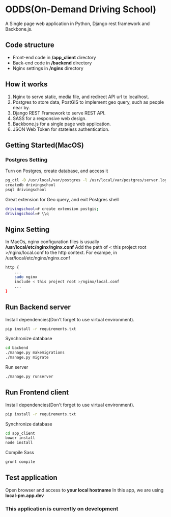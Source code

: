 # ODDS(On-Demand Driving School)

A Single page web application in Python, Django rest framework and Backbone.js.

## Code structure

- Front-end code in **/app_client** directory
- Back-end code in **/backend** directory
- Nginx settings in **/nginx** directory

## How it works
1. Nginx to serve static, media file, and redirect API url to localhost.
2. Postgres to store data, PostGIS to implement geo query, such as people near by.
3. Django REST Framework to serve REST API.
4. SASS for a responsive web design.
5. Backbone.js for a single page web application.
6. JSON Web Token for stateless authentication.

## Getting Started(MacOS)

### Postgres Setting
Turn on Postgres, create database, and access it
```bash
pg_ctl -D /usr/local/var/postgres -l /usr/local/var/postgres/server.log start
createdb drivingschool
psql drivingschool
```

Great extension for Geo query, and exit Postgres shell
```bash
drivingschool=# create extension postgis;
drivingschool=# \\q
```

## Nginx Setting
In MacOs, nginx configuration files is usually **/usr/local/etc/nginx/nginx.conf**
Add the path of \< this project root \>/nginx/local.conf to the http context.
For exampe, in /usr/local/etc/nginx/nginx.conf
```bash
http {
    ...
    sudo nginx
    include < this project root >/nginx/local.conf
    ...
}
```

## Run Backend server
Install dependencies(Don't forget to use virtual environment).
```bash
pip install -r requirements.txt
```
Synchronize database
```bash
cd backend
./manage.py makemigrations
./manage.py migrate
```
Run server
```bash
./manage.py runserver
```


## Run Frontend client
Install dependencies(Don't forget to use virtual environment).
```bash
pip install -r requirements.txt
```
Synchronize database
```bash
cd app_client
bower install
node install
```
Compile Sass
```bash
grunt compile
```

## Test application
Open browser and access to **your local hostname**
In this app, we are using **local-pm.app.dev**


### This application is currently on development
